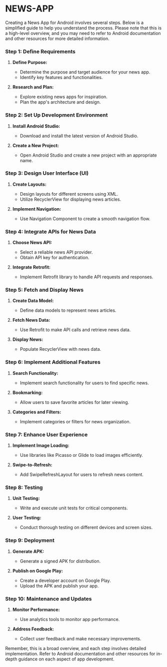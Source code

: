 # NEWS-APP

Creating a News App for Android involves several steps. Below is a simplified guide to help you understand the process. Please note that this is a high-level overview, and you may need to refer to Android documentation and other resources for more detailed information.

### Step 1: Define Requirements
1. **Define Purpose:**
   - Determine the purpose and target audience for your news app.
   - Identify key features and functionalities.

2. **Research and Plan:**
   - Explore existing news apps for inspiration.
   - Plan the app's architecture and design.

### Step 2: Set Up Development Environment
1. **Install Android Studio:**
   - Download and install the latest version of Android Studio.

2. **Create a New Project:**
   - Open Android Studio and create a new project with an appropriate name.

### Step 3: Design User Interface (UI)
1. **Create Layouts:**
   - Design layouts for different screens using XML.
   - Utilize RecyclerView for displaying news articles.

2. **Implement Navigation:**
   - Use Navigation Component to create a smooth navigation flow.

### Step 4: Integrate APIs for News Data
1. **Choose News API:**
   - Select a reliable news API provider.
   - Obtain API key for authentication.

2. **Integrate Retrofit:**
   - Implement Retrofit library to handle API requests and responses.

### Step 5: Fetch and Display News
1. **Create Data Model:**
   - Define data models to represent news articles.

2. **Fetch News Data:**
   - Use Retrofit to make API calls and retrieve news data.

3. **Display News:**
   - Populate RecyclerView with news data.

### Step 6: Implement Additional Features
1. **Search Functionality:**
   - Implement search functionality for users to find specific news.

2. **Bookmarking:**
   - Allow users to save favorite articles for later viewing.

3. **Categories and Filters:**
   - Implement categories or filters for news organization.

### Step 7: Enhance User Experience
1. **Implement Image Loading:**
   - Use libraries like Picasso or Glide to load images efficiently.

2. **Swipe-to-Refresh:**
   - Add SwipeRefreshLayout for users to refresh news content.

### Step 8: Testing
1. **Unit Testing:**
   - Write and execute unit tests for critical components.

2. **User Testing:**
   - Conduct thorough testing on different devices and screen sizes.

### Step 9: Deployment
1. **Generate APK:**
   - Generate a signed APK for distribution.

2. **Publish on Google Play:**
   - Create a developer account on Google Play.
   - Upload the APK and publish your app.

### Step 10: Maintenance and Updates
1. **Monitor Performance:**
   - Use analytics tools to monitor app performance.

2. **Address Feedback:**
   - Collect user feedback and make necessary improvements.

Remember, this is a broad overview, and each step involves detailed implementation. Refer to Android documentation and other resources for in-depth guidance on each aspect of app development.

